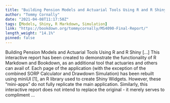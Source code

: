 ```yaml
---
title: "Building Pension Models and Actuarial Tools Using R and R Shiny"
author: "Tommy Cornally"
date: "2021-04-08T11:17:50Z"
tags: [Models, Shiny, R Markdown, Simulation]
link: "https://bookdown.org/tommycornally/MS4090-Final-Report/"
length_weight: "14.1%"
pinned: false
---
```


Building Pension Models and Actuarial Tools Using R and R Shiny [...] This interactive report has been created to demonstrate the functionality of R Markdown and Bookdown, as an additional tool that actuaries and others can avail of. Each page of the application (with the exception of the combined SORP Calculator and Drawdown Simulation) has been rebuilt using miniUI [1], an R library used to create Shiny Widgets. However, these “mini-apps” do not fully replicate the main application. Similarly, this interactive report does not intend to replace the original - it merely serves to compliment ...
